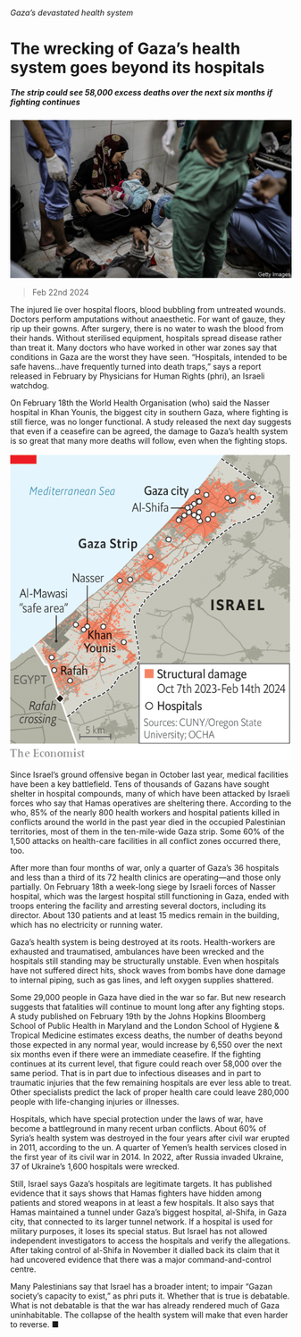 ###### Gaza’s devastated health system

# The wrecking of Gaza’s health system goes beyond its hospitals 

##### The strip could see 58,000 excess deaths over the next six months if fighting continues 

![image](images/20240224_MAP501.jpg) 

> Feb 22nd 2024 

The injured lie over hospital floors, blood bubbling from untreated wounds. Doctors perform amputations without anaesthetic. For want of gauze, they rip up their gowns. After surgery, there is no water to wash the blood from their hands. Without sterilised equipment, hospitals spread disease rather than treat it. Many doctors who have worked in other war zones say that conditions in Gaza are the worst they have seen. “Hospitals, intended to be safe havens…have frequently turned into death traps,” says a report released in February by Physicians for Human Rights (phri), an Israeli watchdog. 

On February 18th the World Health Organisation (who) said the Nasser hospital in Khan Younis, the biggest city in southern Gaza, where fighting is still fierce, was no longer functional. A study released the next day suggests that even if a ceasefire can be agreed, the damage to Gaza’s health system is so great that many more deaths will follow, even when the fighting stops.

![image](images/20240224_MAM904.png) 


Since Israel’s ground offensive began in October last year, medical facilities have been a key battlefield. Tens of thousands of Gazans have sought shelter in hospital compounds, many of which have been attacked by Israeli forces who say that Hamas operatives are sheltering there. According to the who, 85% of the nearly 800 health workers and hospital patients killed in conflicts around the world in the past year died in the occupied Palestinian territories, most of them in the ten-mile-wide Gaza strip. Some 60% of the 1,500 attacks on health-care facilities in all conflict zones occurred there, too.

After more than four months of war, only a quarter of Gaza’s 36 hospitals and less than a third of its 72 health clinics are operating—and those only partially. On February 18th a week-long siege by Israeli forces of Nasser hospital, which was the largest hospital still functioning in Gaza, ended with troops entering the facility and arresting several doctors, including its director. About 130 patients and at least 15 medics remain in the building, which has no electricity or running water.

Gaza’s health system is being destroyed at its roots. Health-workers are exhausted and traumatised, ambulances have been wrecked and the hospitals still standing may be structurally unstable. Even when hospitals have not suffered direct hits, shock waves from bombs have done damage to internal piping, such as gas lines, and left oxygen supplies shattered.

Some 29,000 people in Gaza have died in the war so far. But new research suggests that fatalities will continue to mount long after any fighting stops. A study published on February 19th by the Johns Hopkins Bloomberg School of Public Health in Maryland and the London School of Hygiene &amp; Tropical Medicine estimates excess deaths, the number of deaths beyond those expected in any normal year, would increase by 6,550 over the next six months even if there were an immediate ceasefire. If the fighting continues at its current level, that figure could reach over 58,000 over the same period. That is in part due to infectious diseases and in part to traumatic injuries that the few remaining hospitals are ever less able to treat. Other specialists predict the lack of proper health care could leave 280,000 people with life-changing injuries or illnesses.

Hospitals, which have special protection under the laws of war, have become a battleground in many recent urban conflicts. About 60% of Syria’s health system was destroyed in the four years after civil war erupted in 2011, according to the un. A quarter of Yemen’s health services closed in the first year of its civil war in 2014. In 2022, after Russia invaded Ukraine, 37 of Ukraine’s 1,600 hospitals were wrecked.

Still, Israel says Gaza’s hospitals are legitimate targets. It has published evidence that it says shows that Hamas fighters have hidden among patients and stored weapons in at least a few hospitals. It also says that Hamas maintained a tunnel under Gaza’s biggest hospital, al-Shifa, in Gaza city, that connected to its larger tunnel network. If a hospital is used for military purposes, it loses its special status. But Israel has not allowed independent investigators to access the hospitals and verify the allegations. After taking control of al-Shifa in November it dialled back its claim that it had uncovered evidence that there was a major command-and-control centre.

Many Palestinians say that Israel has a broader intent; to impair “Gazan society’s capacity to exist,” as phri puts it. Whether that is true is debatable. What is not debatable is that the war has already rendered much of Gaza uninhabitable. The collapse of the health system will make that even harder to reverse. ■


